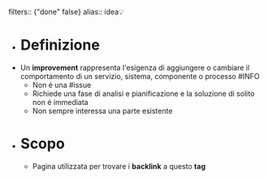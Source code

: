 filters:: {"done" false}
alias:: idea💡

- # Definizione
- Un **improvement** rappresenta l'esigenza di aggiungere o cambiare il comportamento di un servizio, sistema, componente o processo #INFO
	- Non é una #issue
	- Richiede una fase di analisi e pianificazione e la soluzione di solito non é immediata
	- Non sempre interessa una parte esistente
- # Scopo
	- Pagina utilizzata per trovare i **backlink** a questo **tag**